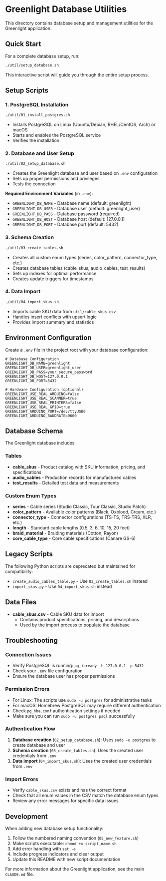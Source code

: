 # Greenlight Database Utilities

This directory contains database setup and management utilities for the Greenlight application.

## Quick Start

For a complete database setup, run:

```bash
./util/setup_database.sh
```

This interactive script will guide you through the entire setup process.

## Setup Scripts

### 1. PostgreSQL Installation
```bash
./util/01_install_postgres.sh
```
- Installs PostgreSQL on Linux (Ubuntu/Debian, RHEL/CentOS, Arch) or macOS
- Starts and enables the PostgreSQL service
- Verifies the installation

### 2. Database and User Setup
```bash
./util/02_setup_database.sh
```
- Creates the Greenlight database and user based on `.env` configuration
- Sets up proper permissions and privileges
- Tests the connection

**Required Environment Variables** (in `.env`):
- `GREENLIGHT_DB_NAME` - Database name (default: greenlight)
- `GREENLIGHT_DB_USER` - Database user (default: greenlight_user) 
- `GREENLIGHT_DB_PASS` - Database password (required)
- `GREENLIGHT_DB_HOST` - Database host (default: 127.0.0.1)
- `GREENLIGHT_DB_PORT` - Database port (default: 5432)

### 3. Schema Creation
```bash
./util/03_create_tables.sh
```
- Creates all custom enum types (series, color_pattern, connector_type, etc.)
- Creates database tables (cable_skus, audio_cables, test_results)
- Sets up indexes for optimal performance
- Creates update triggers for timestamps

### 4. Data Import
```bash
./util/04_import_skus.sh
```
- Imports cable SKU data from `util/cable_skus.csv`
- Handles insert conflicts with upsert logic
- Provides import summary and statistics

## Environment Configuration

Create a `.env` file in the project root with your database configuration:

```env
# Database Configuration
GREENLIGHT_DB_NAME=greenlight
GREENLIGHT_DB_USER=greenlight_user
GREENLIGHT_DB_PASS=your_secure_password
GREENLIGHT_DB_HOST=127.0.0.1
GREENLIGHT_DB_PORT=5432

# Hardware Configuration (optional)
GREENLIGHT_USE_REAL_ARDUINO=false
GREENLIGHT_USE_REAL_SCANNER=true
GREENLIGHT_USE_REAL_PRINTERS=false
GREENLIGHT_USE_REAL_GPIO=true
GREENLIGHT_ARDUINO_PORT=/dev/ttyUSB0
GREENLIGHT_ARDUINO_BAUDRATE=9600
```

## Database Schema

The Greenlight database includes:

### Tables
- **cable_skus** - Product catalog with SKU information, pricing, and specifications
- **audio_cables** - Production records for manufactured cables
- **test_results** - Detailed test data and measurements

### Custom Enum Types
- **series** - Cable series (Studio Classic, Tour Classic, Studio Patch)
- **color_pattern** - Available color patterns (Black, Oxblood, Cream, etc.)
- **connector_type** - Connector configurations (TS-TS, TRS-TRS, XLR, etc.)
- **length** - Standard cable lengths (0.5, 3, 6, 10, 15, 20 feet)
- **braid_material** - Braiding materials (Cotton, Rayon)
- **core_cable_type** - Core cable specifications (Canare GS-6)

## Legacy Scripts

The following Python scripts are deprecated but maintained for compatibility:

- `create_audio_cables_table.py` - Use `03_create_tables.sh` instead
- `import_skus.py` - Use `04_import_skus.sh` instead

## Data Files

- **cable_skus.csv** - Cable SKU data for import
  - Contains product specifications, pricing, and descriptions
  - Used by the import process to populate the database

## Troubleshooting

### Connection Issues
- Verify PostgreSQL is running: `pg_isready -h 127.0.0.1 -p 5432`
- Check your `.env` file configuration
- Ensure the database user has proper permissions

### Permission Errors
- For Linux: The scripts use `sudo -u postgres` for administrative tasks
- For macOS: Homebrew PostgreSQL may require different authentication
- Check `pg_hba.conf` authentication settings if needed
- Make sure you can run `sudo -u postgres psql` successfully

### Authentication Flow
1. **Database creation** (`02_setup_database.sh`): Uses `sudo -u postgres` to create database and user
2. **Schema creation** (`03_create_tables.sh`): Uses the created user credentials from `.env`
3. **Data import** (`04_import_skus.sh`): Uses the created user credentials from `.env`

### Import Errors
- Verify `cable_skus.csv` exists and has the correct format
- Check that all enum values in the CSV match the database enum types
- Review any error messages for specific data issues

## Development

When adding new database setup functionality:

1. Follow the numbered naming convention (`05_new_feature.sh`)
2. Make scripts executable: `chmod +x script_name.sh`
3. Add error handling with `set -e`
4. Include progress indicators and clear output
5. Update this README with new script documentation

For more information about the Greenlight application, see the main `CLAUDE.md` file.